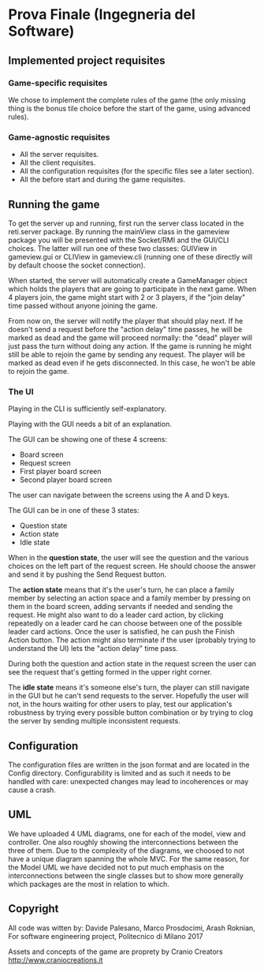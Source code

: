 # Prova Finale (Ingegneria del Software)

## Implemented project requisites

### Game-specific requisites

We chose to implement the complete rules of the game (the only missing
thing is the bonus tile choice before the start of the game, using
advanced rules).

### Game-agnostic requisites

* All the server requisites.
* All the client requisites.
* All the configuration requisites (for the specific files see a later section).
* All the before start and during the game requisites.

## Running the game

To get the server up and running, first run the server class located
in the reti.server package.  By running the mainView class in the
gameview package you will be presented with the Socket/RMI and the
GUI/CLI choices.  The latter will run one of these two classes:
GUIView in gameview.gui or CLIView in gameview.cli (running one of
these directly will by default choose the socket connection).

When started, the server will automatically create a GameManager
object which holds the players that are going to participate in the
next game. When 4 players join, the game might start with 2 or 3
players, if the "join delay" time passed without anyone joining the game.

From now on, the server will notify the player that should play
next. If he doesn't send a request before the "action delay" time passes,
he will be marked as dead and the game will proceed normally: the
"dead" player will just pass the turn without doing any action.
If the game is running he might still be able to rejoin the game by
sending any request.
The player will be marked as dead even if he gets disconnected. In
this case, he won't be able to rejoin the game.

### The UI

Playing in the CLI is sufficiently self-explanatory.

Playing with the GUI needs a bit of an explanation.

The GUI can be showing one of these 4 screens:

* Board screen
* Request screen
* First player board screen
* Second player board screen

The user can navigate between the screens using the A and D keys.

The GUI can be in one of these 3 states:

* Question state
* Action state
* Idle state

When in the **question state**, the user will see the question and the
various choices on the left part of the request screen. He should
choose the answer and send it by pushing the Send Request button.

The **action state** means that it's the user's turn, he can place a
family member by selecting an action space and a family member by
pressing on them in the board screen, adding servants if needed and
sending the request. He might also want to do a leader card action, by
clicking repeatedly on a leader card he can choose between one of the
possible leader card actions.  Once the user is satisfied, he can push
the Finish Action button.  The action might also terminate if the user
(probably trying to understand the UI) lets the "action delay" time
pass.

During both the question and action state in the request screen the
user can see the request that's getting formed in the upper right
corner.

The **idle state** means it's someone else's turn, the player can
still navigate in the GUI but he can't send requests to the server.
Hopefully the user will not, in the hours waiting for other users to
play, test our application's robustness by trying every possible
button combination or by trying to clog the server by sending
multiple inconsistent requests.


## Configuration

The configuration files are written in the json format and are located
in the Config directory.
Configurability is limited and as such it needs to be handled with
care: unexpected changes may lead to incoherences or may cause a
crash.

## UML

We have uploaded 4 UML diagrams, one for each of the model, view and
controller. One also roughly showing the interconnections between the
three of them. Due to the complexity of the diagrams, we choosed to
not have a unique diagram spanning the whole MVC. For the same reason,
for the Model UML we have decided not to put much emphasis on the
interconnections between the single classes but to show more generally
which packages are the most in relation to which.

## Copyright

All code was witten by:
Davide Palesano,
Marco Prosdocimi,
Arash Roknian,
For software engineering project,
Politecnico di Milano 2017

Assets and concepts of the game are proprety by Cranio Creators http://www.craniocreations.it
